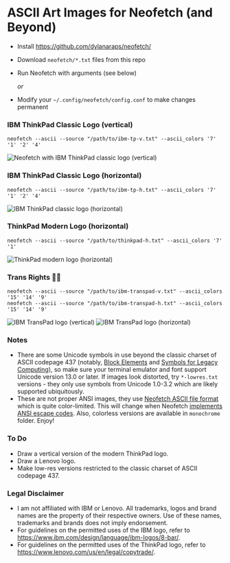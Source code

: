 # ASCII Art Images for Neofetch (and Beyond) #

* Install https://github.com/dylanaraps/neofetch/
* Download `neofetch/*.txt` files from this repo
* Run Neofetch with arguments (see below)

  *or*

* Modify your `~/.config/neofetch/config.conf` to make changes permanent

### IBM ThinkPad Classic Logo (vertical) ###
    neofetch --ascii --source "/path/to/ibm-tp-v.txt" --ascii_colors '7' '1' '2' '4'
![Neofetch with IBM ThinkPad classic logo (vertical)](https://github.com/roadkell/ascii-art/blob/main/screenshots/ibm-tp-v-neofetch.png?raw=true)

### IBM ThinkPad Classic Logo (horizontal) ###
    neofetch --ascii --source "/path/to/ibm-tp-h.txt" --ascii_colors '7' '1' '2' '4'
![IBM ThinkPad classic logo (horizontal)](https://github.com/roadkell/ascii-art/blob/main/screenshots/ibm-tp-h.png?raw=true)

### ThinkPad Modern Logo (horizontal) ###
    neofetch --ascii --source "/path/to/thinkpad-h.txt" --ascii_colors '7' '1'
![ThinkPad modern logo (horizontal)](https://github.com/roadkell/ascii-art/blob/main/screenshots/thinkpad-h.png?raw=true)

### Trans Rights 🏳️‍⚧️ ###
    neofetch --ascii --source "/path/to/ibm-transpad-v.txt" --ascii_colors '15' '14' '9'
    neofetch --ascii --source "/path/to/ibm-transpad-h.txt" --ascii_colors '15' '14' '9'
![IBM TransPad logo (vertical)](https://github.com/roadkell/ascii-art/blob/main/screenshots/ibm-transpad-v.png?raw=true)
![IBM TransPad logo (horizontal)](https://github.com/roadkell/ascii-art/blob/main/screenshots/ibm-transpad-h.png?raw=true)


### Notes ###
* There are some Unicode symbols in use beyond the classic charset of ASCII codepage 437 (notably, [Block Elements](https://en.wikipedia.org/wiki/Block_Elements) and [Symbols for Legacy Computing](https://en.wikipedia.org/wiki/Symbols_for_Legacy_Computing)), so make sure your terminal emulator and font support Unicode version 13.0 or later. If images look distorted, try `*-lowres.txt` versions - they only use symbols from Unicode 1.0-3.2 which are likely supported ubiquitously.
* These are not proper ANSI images, they use [Neofetch ASCII file format](https://github.com/dylanaraps/neofetch/wiki/Custom-Ascii-art-file-format) which is quite color-limited. This will change when Neofetch [implements](https://github.com/dylanaraps/neofetch/issues/1699) [ANSI escape codes](https://en.wikipedia.org/wiki/ANSI_escape_code#24-bit). Also, colorless versions are available in `monochrome` folder. Enjoy!


### To Do ###
* Draw a vertical version of the modern ThinkPad logo.
* Draw a Lenovo logo.
* Make low-res versions restricted to the classic charset of ASCII codepage 437.


### Legal Disclaimer ###
* I am not affiliated with IBM or Lenovo. All trademarks, logos and brand names are the property of their respective owners. Use of these names, trademarks and brands does not imply endorsement.
* For guidelines on the permitted uses of the IBM logo, refer to <https://www.ibm.com/design/language/ibm-logos/8-bar/>.
* For guidelines on the permitted uses of the ThinkPad logo, refer to <https://www.lenovo.com/us/en/legal/copytrade/>.
